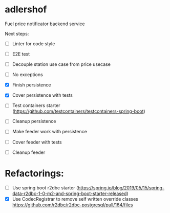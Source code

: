 
# adlershof
Fuel price notificator backend service

Next steps:
- [ ] Linter for code style
- [ ] E2E test
- [ ] Decouple station use case from price usecase
- [ ] No exceptions
- [x] Finish persistence
- [x] Cover persistence with tests
- [ ] Test containers starter (https://github.com/testcontainers/testcontainers-spring-boot)
- [ ] Cleanup persistence
- [ ] Make feeder work with persistence
- [ ] Cover feeder with tests
- [ ] Cleanup feeder



# Refactorings:
- [ ] Use spring boot r2dbc starter (https://spring.io/blog/2019/05/15/spring-data-r2dbc-1-0-m2-and-spring-boot-starter-released)
- [x] Use CodecRegistrar to remove self written override classes https://github.com/r2dbc/r2dbc-postgresql/pull/164/files